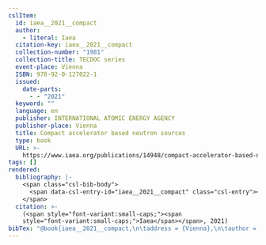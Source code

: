 ```yaml
---
cslItem:
  id: iaea__2021__compact
  author:
    - literal: Iaea
  citation-key: iaea__2021__compact
  collection-number: "1981"
  collection-title: TECDOC series
  event-place: Vienna
  ISBN: 978-92-0-127022-1
  issued:
    date-parts:
      - - "2021"
  keyword: ""
  language: en
  publisher: INTERNATIONAL ATOMIC ENERGY AGENCY
  publisher-place: Vienna
  title: Compact accelerator based neutron sources
  type: book
  URL: >-
    https://www.iaea.org/publications/14948/compact-accelerator-based-neutron-sources
tags: []
rendered:
  bibliography: |-
    <span class="csl-bib-body">
      <span data-csl-entry-id="iaea__2021__compact" class="csl-entry"><span class='author-bib'>Iaea</span>. <span class='date-bib'>(2021)</span>. <span class='title'><i><b><span style="font-style:normal;">Compact accelerator based neutron sources</span></b></i></span>. INTERNATIONAL ATOMIC ENERGY AGENCY. <span class='URL'><a href='https://www.iaea.org/publications/14948/compact-accelerator-based-neutron-sources'>LINK</a></span></span>
    </span>
  citation: >-
    (<span style="font-variant:small-caps;"><span
    style="font-variant:small-caps;">Iaea</span></span>, 2021)
bibTex: "@book{iaea__2021__compact,\n\taddress = {Vienna},\n\tauthor = {{Iaea}},\n\tnumber = {1981},\n\tseries = {TECDOC series},\n\tisbn = {978-92-0-127022-1},\n\tyear = {2021},\n\tpublisher = {INTERNATIONAL ATOMIC ENERGY AGENCY},\n\ttitle = {Compact accelerator based neutron sources},\n\turl = {https://www.iaea.org/publications/14948/compact-accelerator-based-neutron-sources},\n}\n\n"
---
```

